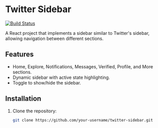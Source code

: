 # Twitter Sidebar

[![Build Status](https://img.shields.io/badge/build-passing-brightgreen)](https://github.com/your-username/twitter-sidebar)

A React project that implements a sidebar similar to Twitter's sidebar, allowing navigation between different sections.

## Features

- Home, Explore, Notifications, Messages, Verified, Profile, and More sections.
- Dynamic sidebar with active state highlighting.
- Toggle to show/hide the sidebar.

## Installation

1. Clone the repository:

   ```bash
   git clone https://github.com/your-username/twitter-sidebar.git
